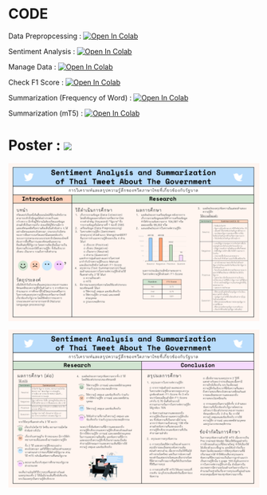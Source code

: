 # CODE
Data Prepropcessing  : [![Open In Colab](https://colab.research.google.com/assets/colab-badge.svg)](https://colab.research.google.com/drive/1NSnvkJoNlmsWXL_oNYnhnEUF2E2g1CYo?usp=sharing)

Sentiment Analysis   : [![Open In Colab](https://colab.research.google.com/assets/colab-badge.svg)](https://colab.research.google.com/drive/1GGDc5QZ_kSUd_35V9p1NR0All11sapC2?usp=sharing)

Manage Data          : [![Open In Colab](https://colab.research.google.com/assets/colab-badge.svg)](https://colab.research.google.com/drive/1BvdUkAzGBx7HJVmypvju3gp3AlgTZ__K?usp=sharing)

Check F1 Score       : [![Open In Colab](https://colab.research.google.com/assets/colab-badge.svg)](https://colab.research.google.com/drive/1DE0RY-eTHrathgqKNVW3su6UfblHmaSL?usp=sharing)

Summarization (Frequency of Word)  : [![Open In Colab](https://colab.research.google.com/assets/colab-badge.svg)](https://colab.research.google.com/drive/1p5zoRZQ5q8HRANN1Dw3v0VwzILrlH9U6?usp=sharing)

Summarization (mT5)                : [![Open In Colab](https://colab.research.google.com/assets/colab-badge.svg)](https://colab.research.google.com/drive/1BH-p-9ibhxvH3HP_ZS-ws5JAOK4XOFSP?usp=sharing)

# Poster : [![](https://img.shields.io/badge/Microsoft_PowerPoint-B7472A?style=for-the-badge&logo=microsoft-powerpoint&logoColor=white)](https://nida365-my.sharepoint.com/:p:/g/personal/phannita_thi_stu_nida_ac_th/EVdF7fOY0gdBkxHxkw9nv30Bjgf2Y_VZXJ-TTKsM4VmIIQ?e=o3IEpf&nav=eyJzSWQiOjI2MywiY0lkIjo0NDM5MjExMjB9)

![](https://github.com/PhannitaT/Sentiment-Analysis-and-Summarization-of-Thai-Tweet-About-The-Government/blob/main/Images/Slide1.PNG)

![](https://github.com/PhannitaT/Sentiment-Analysis-and-Summarization-of-Thai-Tweet-About-The-Government/blob/main/Images/Slide2.PNG)
